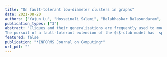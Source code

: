 ```yaml
---
title: "On fault-tolerant low-diameter clusters in graphs"
date: 2021-08-20
authors: ["Yajun Lu", "Hosseinali Salemi", "Balabhaskar Balasundaram", "Austin Buchanan"]
publication_types: ["3"]
abstract: "Cliques and their generalizations are frequently used to model \"tightly knit\" clusters in graphs, and identifying such clusters is a popular technique used in graph-based data mining. One such model is the $s$-club, which is a vertex subset that induces a subgraph of diameter at most $s$. This model has found use in a variety of fields because  low-diameter clusters have practical significance  in many applications. As this property is not hereditary on vertex-induced subgraphs, the diameter of a subgraph could increase upon the removal of some vertices and  the subgraph could even become disconnected. For example, star graphs have  diameter  two but can be disconnected by removing the central vertex.
The pursuit of a fault-tolerant extension of the $s$-club model has  spawned  two variants that we study in this article: hereditary $s$-clubs and robust $s$-clubs. We analyze the complexity of the  verification and optimization problems associated with these variants. Then, we propose cut-like integer programming formulations for both variants whenever possible and investigate the separation complexity of the cut-like constraints.  We demonstrate through our extensive computational experiments that the algorithmic ideas we introduce  enable us to solve the problems to optimality on benchmark instances with several thousand vertices. This work lays the foundations for  effective mathematical programming approaches for finding  fault-tolerant $s$-clubs in large-scale networks."
featured: false
publication: "*INFORMS Journal on Computing*"
url_pdf: ""
---
```

